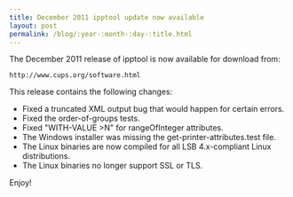 ```yaml
---
title: December 2011 ipptool update now available
layout: post
permalink: /blog/:year-:month-:day-:title.html
---
```


The December 2011 release of ipptool is now available for download from:

    http://www.cups.org/software.html

This release contains the following changes:

- Fixed a truncated XML output bug that would happen for certain errors.
- Fixed the order-of-groups tests.
- Fixed "WITH-VALUE >N" for rangeOfInteger attributes.
- The Windows installer was missing the get-printer-attributes.test file.
- The Linux binaries are now compiled for all LSB 4.x-compliant Linux distributions.
- The Linux binaries no longer support SSL or TLS.

Enjoy!


